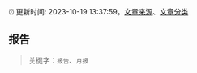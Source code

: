 :alarm_clock: 更新时间: 2023-10-19 13:37:59。[文章来源](/README.md)、[文章分类](/TAGS.md)

## 报告


> 关键字：`报告`、`月报`



